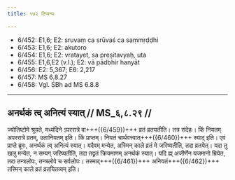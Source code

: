```yaml
---
title: १७२ टिप्पन्यः

---
```

- 6/452: E1,6; E2: sruvaṃ ca srūvaś ca saṃmṛḍḍhi
- 6/453: E1,6; E2: akutoro
- 6/454: E1,6; E2: vratayet, sa preṣitavyaḥ, uta
- 6/455: E1,6,E2 (v.l.); E2: vā pādbhir hanyāt
- 6/456: E2: 5,367; E6: 2,217
- 6/457: MS 6.8.27
- 6/458: Vgl. ŚBh ad MS 6.8.8

____________________________________________


## अनर्थकं त्व् अनित्यं स्यात् // MS_६,८.२९ //

ज्योतिष्टोमे श्रूयते, मध्यंदिने ऽपररात्रे वा+++({6/459})+++ व्रतं व्रतयतीति। तत्र संदेहः। किं नियतम् अपररात्रे व्रतम्, उतानियतम् इति। किं प्राप्तम्। नियतं चार्थवत्त्वात्+++({6/460})+++ स्याद् इति। एवं प्राप्ते ब्रूमः, अनर्थकं त्व् अनित्यं स्यात्। यदैवम् मन्येत, अस्मिन् काले व्रतं मे जरिष्यतीति, तदा व्रतयेत्। यदा तु खलु मन्येत, न सम्यग् जरिष्यतीति, तदा तद्व्रतं क्रियमाणम् अनर्थकं स्यात्। यदि ह्य् अजीर्णेन यजमानो म्रियेत, तदा तन्त्रलोपः, तन्त्रलोपे च सर्वलोपः। तस्माद्+++({6/461})+++ अनियतं+++({6/462})+++ तस्मिन् काले व्रतं व्रतयितव्यम् इति।
